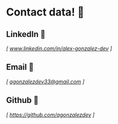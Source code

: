 # Contact data! 📓

## LinkedIn 📶
 *[ www.linkedin.com/in/alex-gonzalez-dev ]*

## Email 📧
 *[ agonzalezdev33@gmail.com ]*

 ## Github 📧
 *[ https://github.com/agonzalezdev ]*